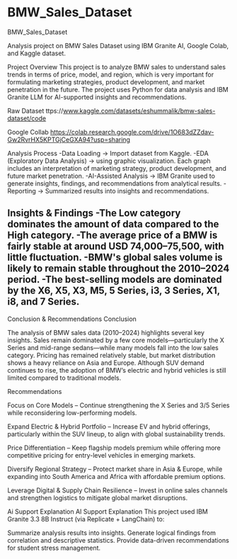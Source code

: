 # BMW_Sales_Dataset
BMW_Sales_Dataset

Analysis project on BMW Sales Dataset using IBM Granite AI, Google Colab, and Kaggle dataset.

Project Overview
This project is to analyze BMW sales to understand sales trends in terms of price, model, and region, which is very important for formulating marketing strategies, product development, and market penetration in the future.
The project uses Python for data analysis and IBM Granite LLM for AI-supported insights and recommendations.

Raw Dataset 
ttps://www.kaggle.com/datasets/eshummalik/bmw-sales-dataset/code

Google Collab
https://colab.research.google.com/drive/1O683dZZdav-Gw2RvrHX5KPTGjCeGXA94?usp=sharing 

Analysis Process
-Data Loading → Import dataset from Kaggle.
-EDA (Exploratory Data Analysis) → using graphic visualization. Each graph includes an interpretation of marketing strategy, product development, and future market penetration.
-AI-Assisted Analysis → IBM Granite used to generate insights, findings, and recommendations from analytical results.
-Reporting → Summarized results into insights and recommendations.

Insights & Findings
-The Low category dominates the amount of data compared to the High category.
-The average price of a BMW is fairly stable at around USD 74,000–75,500, with little fluctuation.
-BMW's global sales volume is likely to remain stable throughout the 2010–2024 period.
-The best-selling models are dominated by the X6, X5, X3, M5, 5 Series, i3, 3 Series, X1, i8, and 7 Series.
-

Conclusion & Recommendations
Conclusion

The analysis of BMW sales data (2010–2024) highlights several key insights. Sales remain dominated by a few core models—particularly the X Series and mid-range sedans—while many models fall into the low sales category. Pricing has remained relatively stable, but market distribution shows a heavy reliance on Asia and Europe. Although SUV demand continues to rise, the adoption of BMW’s electric and hybrid vehicles is still limited compared to traditional models.

Recommendations

Focus on Core Models – Continue strengthening the X Series and 3/5 Series while reconsidering low-performing models.

Expand Electric & Hybrid Portfolio – Increase EV and hybrid offerings, particularly within the SUV lineup, to align with global sustainability trends.

Price Differentiation – Keep flagship models premium while offering more competitive pricing for entry-level vehicles in emerging markets.

Diversify Regional Strategy – Protect market share in Asia & Europe, while expanding into South America and Africa with affordable premium options.

Leverage Digital & Supply Chain Resilience – Invest in online sales channels and strengthen logistics to mitigate global market disruptions.

Ai Support Explanation
AI Support Explanation This project used IBM Granite 3.3 8B Instruct (via Replicate + LangChain) to:

Summarize analysis results into insights.
Generate logical findings from correlation and descriptive statistics.
Provide data-driven recommendations for student stress management.
